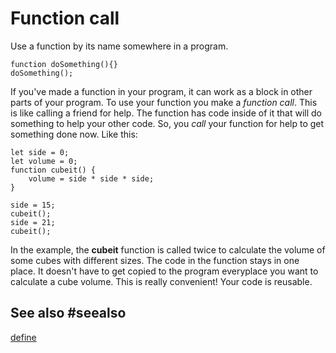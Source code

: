 # Function call

Use a function by its name somewhere in a program.

```sig
function doSomething(){}
doSomething();
```

If you've made a function in your program, it can work as a block in other parts of your program. To use
your function you make a _function call_. This is like calling a friend for help. The function has
code inside of it that will do something to help your other code. So, you _call_ your function for help to
get something done now. Like this:

```blocks
let side = 0;
let volume = 0;
function cubeit() {
    volume = side * side * side;
}

side = 15;
cubeit();
side = 21;
cubeit();
```

In the example, the **cubeit** function is called twice to calculate the volume of some cubes with different sizes. The code in the function stays in one place. It doesn't have to get copied to the program everyplace you want to calculate a cube volume. This is really convenient! Your code is reusable.

## See also #seealso
 
[define](/types/function/define)
